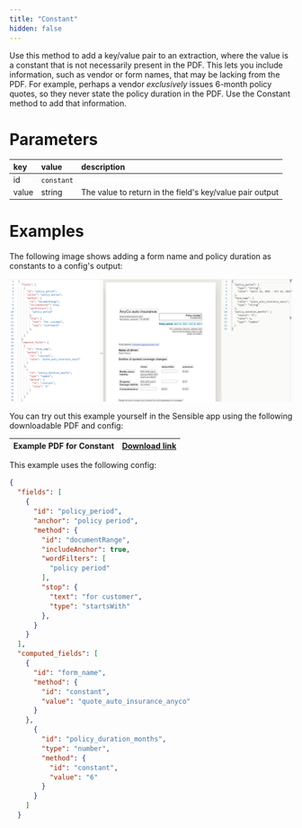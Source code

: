 ```yaml
---
title: "Constant"
hidden: false
---
```

Use this method to add a key/value pair to an extraction, where the value is a constant that is not necessarily present in the PDF. This lets you include information, such as vendor or form names, that may be lacking from the PDF. For example, perhaps a vendor *exclusively* issues 6-month policy quotes, so they never state the policy duration in the PDF. Use the Constant method to add that information. 

Parameters
====

| key   | value      | description                                              |
| :---- | :--------- | :------------------------------------------------------- |
| id    | `constant` |                                                          |
| value | string     | The value to return in the field's key/value pair output |

Examples
====

The following image shows adding a form name and policy duration as constants to a config's output:

![](https://raw.githubusercontent.com/sensible-hq/sensible-docs/main/readme-sync/assets/v0/images/constant_example.png)


You can try out this example yourself in the Sensible app using the following downloadable PDF and config:

| Example PDF for Constant | [Download link](https://raw.githubusercontent.com/sensible-hq/sensible-docs/main/readme-sync/assets/v0/pdfs/auto_insurance_anyco_golden.pdf) |
| ------------------------ | ------------------------------------------------------------ |

This example uses the following config:

```json
{
  "fields": [
    {
      "id": "policy_period",
      "anchor": "policy period",
      "method": {
        "id": "documentRange",
        "includeAnchor": true,
        "wordFilters": [
          "policy period"
        ],
        "stop": {
          "text": "for customer",
          "type": "startsWith"
        },
      }
    }
  ],
  "computed_fields": [
    {
      "id": "form_name",
      "method": {
        "id": "constant",
        "value": "quote_auto_insurance_anyco"
      }
    },
      {
        "id": "policy_duration_months",
        "type": "number",
        "method": {
          "id": "constant",
          "value": "6"
        }
      }
    ]
  }
```

